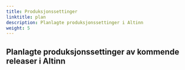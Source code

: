 ```yaml
---
title: Produksjonssettinger
linktitle: plan
description: Planlagte produksjonssettinger i Altinn
weight: 5
---
```


## Planlagte produksjonssettinger av kommende releaser i Altinn
